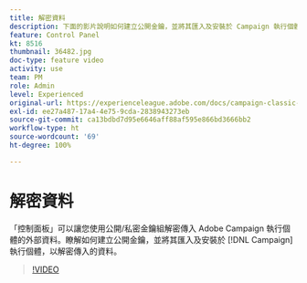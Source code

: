 ```yaml
---
title: 解密資料
description: 下面的影片說明如何建立公開金鑰，並將其匯入及安裝於 Campaign 執行個體，以解密資料。
feature: Control Panel
kt: 8516
thumbnail: 36482.jpg
doc-type: feature video
activity: use
team: PM
role: Admin
level: Experienced
original-url: https://experienceleague.adobe.com/docs/campaign-classic-learn/tutorials/administrating/control-panel-acc/gpg-key-management/decrypting-data.html
exl-id: ee27a487-17a4-4e75-9cda-2838943273eb
source-git-commit: ca13bdbd7d95e6646aff88af595e866bd3666bb2
workflow-type: ht
source-wordcount: '69'
ht-degree: 100%

---
```


# 解密資料

「控制面板」可以讓您使用公開/私密金鑰組解密傳入 Adobe Campaign 執行個體的外部資料。瞭解如何建立公開金鑰，並將其匯入及安裝於 [!DNL Campaign] 執行個體，以解密傳入的資料。

>[!VIDEO](https://video.tv.adobe.com/v/36482?quality=12)
